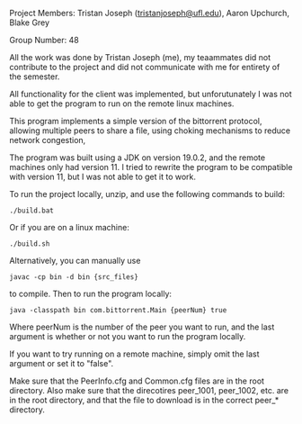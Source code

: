 Project Members: Tristan Joseph (tristanjoseph@ufl.edu), Aaron Upchurch, Blake Grey

Group Number: 48

All the work was done by Tristan Joseph (me), my teaammates did not contribute to the project and did not communicate with me for entirety of the semester.

All functionality for the client was implemented, but unforutunately I was not able to get the program to 
run on the remote linux machines. 

This program implements a simple version of the bittorrent protocol, allowing multiple peers to share a file, using choking mechanisms to reduce network congestion,

The program was built using a JDK on version 19.0.2, and the remote machines only had version 11. I tried to rewrite the program to be compatible with version 11, but I was not able to get it to work. 

To run the project locally, unzip, and use the following commands to build:


```console
./build.bat
```

Or if you are on a linux machine:

```console
./build.sh
```

Alternatively, you can manually use 
```console
javac -cp bin -d bin {src_files}
 ``` 
to compile.
Then to run the program locally:

```console
java -classpath bin com.bittorrent.Main {peerNum} true
```
Where peerNum is the number of the peer you want to run, and the last argument is whether or not you want to run the program locally.

If you want to try running on a remote machine, simply omit the last argument or set it to "false".

Make sure that the PeerInfo.cfg and Common.cfg files are in the root directory.
Also make sure that the direcotires peer_1001, peer_1002, etc. are in the root directory, and that the file to download is in the correct peer_* directory.




